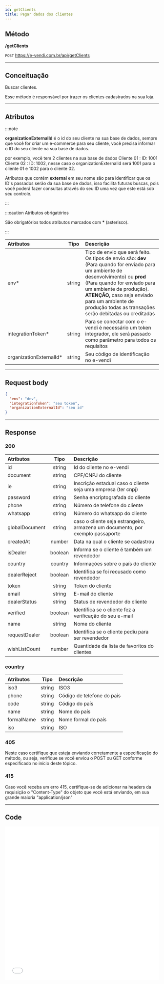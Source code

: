 ```yaml
---
id: getClients
title: Pegar dados dos clientes
---
```


## Método

**/getClients**

`POST` https://e-vendi.com.br/api/getClients

---

## Conceituação

Buscar clientes.

Esse método é responsável por trazer os clientes cadastrados na sua loja.

---

## Atributos

:::note

**organizationExternalId** é o id do seu cliente na sua base de dados, sempre que você for criar um e-commerce para seu cliente, você precisa informar o ID do seu cliente na sua base de dados.

por exemplo, você tem 2 clientes na sua base de dados Cliente 01 : ID: 1001 Cliente 02 : ID: 1002, nesse caso o organizationExternalId será 1001 para o cliente 01 e 1002 para o cliente 02.

Atributos que contém **external** em seu nome são para identificar que os ID's passados serão da sua base de dados, isso facilita futuras buscas, pois você poderá fazer consultas através do seu ID uma vez que este está sob seu controle.

:::

:::caution Atributos obrigatórios

São obrigatórios todos atributos marcados com **\*** (asterisco).

:::

| Atributos | Tipo | Descrição |
| :-- | :-: | :-- |
| env\* | string | Tipo de envio que será feito. Os tipos de envio são: **dev** (Para quando for enviado para um ambiente de desenvolvimento) ou **prod** (Para quando for enviado para um ambiente de produção). **ATENÇÃO,** caso seja enviado para um ambiente de produção todas as transações serão debitadas ou creditadas |
| integrationToken\* | string | Para se conectar com o e-vendi é necessário um token integrador, ele será passado como parâmetro para todos os requisitos |
| organizationExternalId\* | string | Seu código de identificação no e-vendi |

---

## Request body

```json
{
  "env": "dev",
  "integrationToken": "seu token",
  "organizationExternalId": "seu id"
}
```

---

## Response

### 200

| Atributos | Tipo | Descrição |
| :-- | :-: | :-- |
| id | string | Id do cliente no e-vendi |
| document | string | CPF/CNPJ do cliente |
| ie | string | Inscrição estadual caso o cliente seja uma empresa (ter cnpj) |
| password | string | Senha encriptografada do cliente |
| phone | string | Número de telefone do cliente |
| whatsapp | string | Número do whatsapp do cliente |
| globalDocument | string | caso o cliente seja estrangeiro, armazena um documento, por exemplo passaporte |
| createdAt | number | Data na qual o cliente se cadastrou |
| isDealer | boolean | Informa se o cliente é também um revendedor |
| country | country | Informações sobre o país do cliente |
| dealerReject | boolean | Identifica se foi recusado como revendedor |
| token | string | Token do cliente |
| email | string | E-mail do cliente |
| dealerStatus | string | Status de revendedor do cliente |
| verified | boolean | Identifica se o cliente fez a verificação do seu e-mail |
| name | string | Nome do cliente |
| requestDealer | boolean | Identifica se o cliente pediu para ser revendedor |
| wishListCount | number | Quantidade da lista de favoritos do clientes |

### country

| Atributos  |  Tipo  | Descrição                  |
| :--------- | :----: | :------------------------- |
| iso3       | string | ISO3                       |
| phone      | string | Código de telefone do país |
| code       | string | Código do país             |
| name       | string | Nome do país               |
| formalName | string | Nome formal do país        |
| iso        | string | ISO                        |

### 405

Neste caso certifique que esteja enviando corretamente a especificação do método, ou seja, verifique se você enviou o POST ou GET conforme especificado no início deste tópico.

### 415

Caso você receba um erro 415, certifique-se de adicionar na headers da requisição o "Content-Type" do objeto que você está enviando, em sua grande maioria "application/json"

---

## Code

<iframe src="//api.apiembed.com/?source=https://raw.githubusercontent.com/e-vendi/e-vendi-docs/main/json-examples/getClients.json" frameborder="0" scrolling="no" width="100%" height="500px" seamless></iframe>
